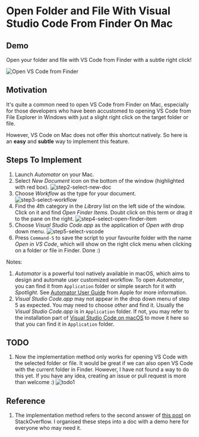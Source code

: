 # Open Folder and File With Visual Studio Code From Finder On Mac


## Demo
Open your folder and file with VS Code from Finder with a subtle right click!

![Open VS Code from Finder](https://github.com/nmrenyi/open-vscode-from-finder-on-mac/raw/main/pics/demo.gif)

## Motivation
It's quite a common need to open VS Code from Finder on Mac, especially for those developers who have been accustomed to opening VS Code from File Explorer in Windows with just a slight right click on the target folder or file.

However, VS Code on Mac does not offer this shortcut natively. So here is an **easy** and **subtle** way to implement this feature.

## Steps To Implement
1. Launch *Automator* on your Mac. 
2. Select *New Document* icon on the bottom of the window (highlighted with red box). ![step2-select-new-doc](https://github.com/nmrenyi/open-vscode-from-finder-on-mac/raw/main/pics/step2-new-doc.png)
3. Choose *Workflow* as the type for your document. ![step3-select-workflow](https://github.com/nmrenyi/open-vscode-from-finder-on-mac/raw/main/pics/step3-select-workflow.png)
4. Find the 4th category in the *Library* list on the left side of the window. Click on it and find *Open Finder Items*. Doubt click on this term or drag it to the pane on the right. ![step4-select-open-finder-item](https://github.com/nmrenyi/open-vscode-from-finder-on-mac/raw/main/pics/step4-select-open-finder-item.png)
5. Choose *Visual Studio Code.app* as the application of *Open with* drop down menu. ![step5-select-vscode](https://github.com/nmrenyi/open-vscode-from-finder-on-mac/raw/main/pics/step5-select-vscode.png)
6. Press `Command-S` to save the script to your favourite folder with the name *Open in VS Code*, which will show on the right click menu when clicking on a folder or file in Finder. Done :)

Notes:
1. *Automator* is a powerful tool natively available in macOS, which aims to design and automate user customized workflow. To open *Automator*, you can find it from `Application` folder or simple search for it with *Spotlight*. See [Automator User Guide](https://support.apple.com/guide/automator/welcome/mac) from Apple for more information.
2. *Visual Studio Code.app* may not appear in the drop down menu of step 5 as expected. You may need to choose *other* and find it. Usually the *Visual Studio Code.app* is in `Application` folder. If not, you may refer to the installation part of [Visual Studio Code on macOS](https://code.visualstudio.com/docs/setup/mac#_installation) to move it here so that you can find it in `Application` folder.

## TODO
1. Now the implementation method only works for opening VS Code with the selected folder or file. It would be great if we can also open VS Code with the current folder in Finder. However, I have not found a way to do this yet. If you have any idea, creating an issue or pull request is more than welcome :) ![todo1](https://github.com/nmrenyi/open-vscode-from-finder-on-mac/raw/main/pics/todo1.png)

## Reference
1. The implementation method refers to the second answer of [this post](https://stackoverflow.com/questions/64040393/open-a-folder-in-vscode-through-finder-in-macos) on StackOverflow. I organised these steps into a doc with a demo here for everyone who may need it.
